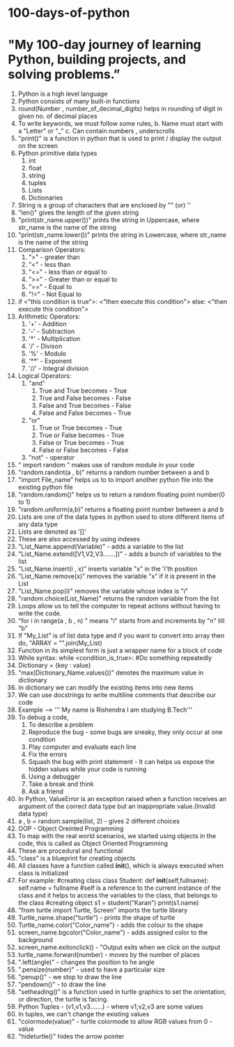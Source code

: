# 100-days-of-python
# "My 100-day journey of learning Python, building projects, and solving problems.”
1. Python is a high level language
2. Python consists of many built-in functions
3. round(Number , number_of_decimal_digits) helps in rounding of digit in given no. of decimal places
4. To write keywords, we must follow some rules,
    b. Name must start with a "Letter" or "_"
    c. Can contain numbers , underscrolls
5. "print()" is a function in python that is used to print / display the output on the screen
6. Python primitive data types
      1. int
      2. float
      3. string
      4. tuples
      5. Lists
      6. Dictionaries
7. String is a group of characters that are enclosed by "" (or) ''
8. "len()" gives the length of the given string
9. "print(str_name.upper())" prints the string in Uppercase, where str_name is the name of the string
10. "print(str_name.lower())" prints the string in Lowercase, where str_name is the name of the string
11. Comparison Operators:
    1. ">" - greater than
    2. "<" - less than
    3. "<=" - less than or equal to
    4. ">=" - Greater than or equal to
    5. "==" - Equal to
    6. "!=" - Not Equal to
12. if <"this condition is true">:
         <"then execute this condition">
    else:
         <"then execute this condition">
13. Arithmetic Operators:
    1. '+' - Addition
    2. '-' - Subtraction
    3. '*' - Multiplication
    4. '/' - Divison
    5. '%' - Modulo
    6. '**' - Exponent
    7. '//' - Integral division
14. Logical Operators:
    1. "and"
       1. True and True becomes - True
       2. True and False becomes - False
       3. False and True becomes - False
       4. False and False becomes - True
    2. "or"
       1. True or True becomes - True
       2. True or False becomes - True
       3. False or True becomes - True
       4. False or False becomes - False
    3. "not" - operator
15. " import random " makes use of random module in your code
16. "random.randint(a , b)" returns a random number between a and b
17. "import File_name" helps us to to import another python file into the existing python file
18. "random.random()" helps us to return a random floating point number(0 to 1)
19. "random.uniform(a,b)" returns a floating point number between a and b
20. Lists are one of the data types in python used to store different items of any data type
21. Lists are denoted as '[]'
22. These are also accessed by using indexes
23. "List_Name.append(Variable)" - adds a variable to the list
24. "List_Name.extend([V1,V2,V3.......])" - adds a bunch of variables to the list
25. "List_Name.insert(i , x)" inserts variable "x" in the 'i'th position
26. "List_Name.remove(x)" removes the variable "x" if it is present in the List
27. "List_Name.pop(i)" removes the variable whose index is "i"
28. "random.choice(List_Name)" returns the random variable from the list
29. Loops allow us to tell the computer to repeat actions without having to write the code.
30. "for i in range(a , b , n) " means "i" starts from and increments by "n" till "b"
31. If "My_List" is of list data type and if you want to convert into array then do, "ARRAY = "".join(My_List)
32. Function in its simplest form is just a wrapper name for a block of code
33. While syntax:
    while <condition_is_true>:
          #Do something repeatedly
34. Dictionary = {key : value}
35. "max(Dictionary_Name.values())" denotes the maximum value in dictionary
36. In dictionary we can modify the existing items into new items
37. We can use docstrings to write multiline comments that describe our code
38. Example --> ''' My name is Rishendra
                    I am studying B.Tech'''
39. To debug a code,
    1. To describe a problem
    2. Reproduce the bug - some bugs are sneaky, they only occur at one condition
    3. Play computer and evaluate each line
    4. Fix the errors
    5. Squash the bug with print statement - It can helps us expose the hidden values while your code is running
    6. Using a debugger
    7. Take a break and think
    8. Ask a friend
40. In Python, ValueError is an exception raised when a function receives an argument of the correct data type but an inappropriate value.(Invalid data type)
41. a , b = random.sample(list, 2) - gives 2 different choices
42. OOP - Object Oreinted Programming
43. To map with the real world scenarios, we started using objects in the code, this is called as Object Oriented Programming
44. These are procedural and functional
45. "class" is a blueprint for creating objects
46. All classes have a function called __init__(), which is always executed when class is initialized
47. For example:
    #creating class
    class Student:
        def __init__(self,fullname):
            self.name = fullname
    #self is a reference to the current instance of the class and it helps to access the variables to the class, that belongs to the class
    #creating object
    s1 = student("Karan")
    print(s1.name)
48. "from turtle import Turtle, Screen" imports the turtle library    
49. Turtle_name.shape("turtle") - prints the shape of turtle
50. Turtle_name.color("Color_name") - adds the colour to the shape
51. screen_name.bgcolor("Color_name") - adds assigned color to the background
52. screen_name.exitonclick() - "Output exits when we click on the output
53. turtle_name.forward(number) - moves by the number of places
54. ".left(angle)" - changes the position to he angle
55. ".pensize(number)" - used to have a particular size
56. "penup()" - we stop to draw the line
57. "pendown()" - to draw the line
58. "setheading()" is a function used in turtle graphics to set the orientation, or direction, the turtle is facing.
59. Python Tuples - (v1,v1,v3.......) - where v1,v2,v3 are some values
60. In tuples, we can't change the existing values
61. "colormode(value)" - turtle colormode to allow RGB values from 0 - value
62. "hideturtle()" hides the arrow pointer
